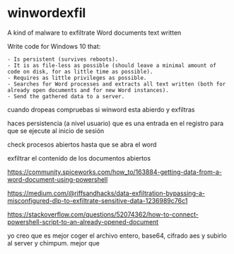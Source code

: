 # winwordexfil
A kind of malware to exfiltrate Word documents text written

Write code for Windows 10 that:

    - Is persistent (survives reboots).
    - It is as file-less as possible (should leave a minimal amount of code on disk, for as little time as possible).
    - Requires as little privileges as possible.
    - Searches for Word processes and extracts all text written (both for already open documents and for new Word instances).
    - Send the gathered data to a server.
    
 


cuando dropeas compruebas si winword esta abierdo y exfiltras

haces persistencia (a nivel usuario) que es una entrada en el registro para que se ejecute al inicio de sesión 

check procesos abiertos hasta que se abra el word

exfiltrar el contenido de los documentos abiertos

https://community.spiceworks.com/how_to/163884-getting-data-from-a-word-document-using-powershell

https://medium.com/@riffsandhacks/data-exfiltration-bypassing-a-misconfigured-dlp-to-exfiltrate-sensitive-data-1236989c76c1

https://stackoverflow.com/questions/52074362/how-to-connect-powershell-script-to-an-already-opened-document



yo creo que es mejor coger el archivo entero, base64, cifrado aes y subirlo al server y chimpum. mejor que
